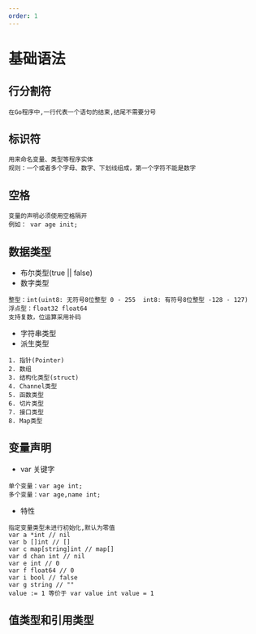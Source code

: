 ```yaml
---
order: 1
---
```


# 基础语法

## 行分割符

```
在Go程序中,一行代表一个语句的结束,结尾不需要分号
```

## 标识符

```
用来命名变量、类型等程序实体
规则：一个或者多个字母、数字、下划线组成，第一个字符不能是数字
```

## 空格

```
变量的声明必须使用空格隔开
例如： var age init;
```

## 数据类型

- 布尔类型(true || false)
- 数字类型

```
整型：int(uint8: 无符号8位整型 0 - 255  int8: 有符号8位整型 -128 - 127)
浮点型：float32 float64
支持复数，位运算采用补码
```

- 字符串类型
- 派生类型

```
1. 指针(Pointer)
2. 数组
3. 结构化类型(struct)
4. Channel类型
5. 函数类型
6. 切片类型
7. 接口类型
8. Map类型
```

## 变量声明

- var 关键字

```
单个变量：var age int;
多个变量：var age,name int;
```

- 特性

```
指定变量类型未进行初始化,默认为零值
var a *int // nil
var b []int // []
var c map[string]int // map[]
var d chan int // nil
var e int // 0
var f float64 // 0
var i bool // false
var g string // ""
value := 1 等价于 var value int value = 1
```

## 值类型和引用类型
